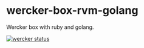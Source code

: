 # wercker-box-rvm-golang

Wercker box with ruby and golang.

[![wercker status](https://app.wercker.com/status/26d75ef6bcbbd282c3de0b5db372cf5d/m "wercker status")](https://app.wercker.com/project/bykey/26d75ef6bcbbd282c3de0b5db372cf5d)
